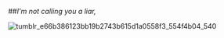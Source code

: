 ##*I'm not calling you a liar,*

![tumblr_e66b386123bb19b2743b615d1a0558f3_554f4b04_540](https://github.com/user-attachments/assets/b872fa83-6d3e-4cff-915d-c42bcba132a9)
